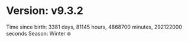 # Version: v9.3.2
Time since birth: 3381 days, 81145 hours, 4868700 minutes, 292122000 seconds
Season: Winter ❄️
